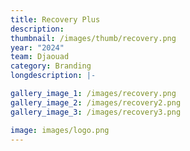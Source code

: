 ```yaml
---
title: Recovery Plus
description:
thumbnail: /images/thumb/recovery.png
year: "2024"
team: Djaouad
category: Branding
longdescription: |-

gallery_image_1: /images/recovery.png
gallery_image_2: /images/recovery2.png
gallery_image_3: /images/recovery3.png

image: images/logo.png
---
```

